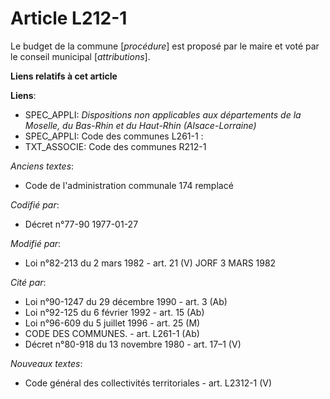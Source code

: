 # Article L212-1

Le budget de la commune [*procédure*] est proposé par le maire et voté par le conseil municipal [*attributions*].

**Liens relatifs à cet article**

**Liens**:

  - SPEC_APPLI: *Dispositions non applicables aux départements de la Moselle, du Bas-Rhin et du Haut-Rhin (Alsace-Lorraine)*
  - SPEC_APPLI: Code des communes L261-1 :
  - TXT_ASSOCIE: Code des communes R212-1

_Anciens textes_:

  - Code de l'administration communale 174 remplacé

_Codifié par_:

  - Décret n°77-90 1977-01-27

_Modifié par_:

  - Loi n°82-213 du 2 mars 1982 - art. 21 (V) JORF 3 MARS 1982

_Cité par_:

  - Loi n°90-1247 du 29 décembre 1990 - art. 3 (Ab)
  - Loi n°92-125 du 6 février 1992 - art. 15 (Ab)
  - Loi n°96-609 du 5 juillet 1996 - art. 25 (M)
  - CODE DES COMMUNES. - art. L261-1 (Ab)
  - Décret n°80-918 du 13 novembre 1980 - art. 17–1 (V)

_Nouveaux textes_:

  - Code général des collectivités territoriales - art. L2312-1 (V)
